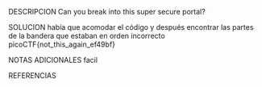 
DESCRIPCION
Can you break into this super secure portal?

SOLUCION
había que acomodar el código y después encontrar las partes de la bandera que estaban en orden incorrecto
picoCTF{not_this_again_ef49bf}

NOTAS ADICIONALES
facil

REFERENCIAS
